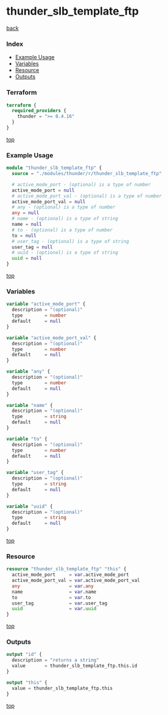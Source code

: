 # thunder_slb_template_ftp

[back](../thunder.md)

### Index

- [Example Usage](#example-usage)
- [Variables](#variables)
- [Resource](#resource)
- [Outputs](#outputs)

### Terraform

```terraform
terraform {
  required_providers {
    thunder = ">= 0.4.16"
  }
}
```

[top](#index)

### Example Usage

```terraform
module "thunder_slb_template_ftp" {
  source = "./modules/thunder/r/thunder_slb_template_ftp"

  # active_mode_port - (optional) is a type of number
  active_mode_port = null
  # active_mode_port_val - (optional) is a type of number
  active_mode_port_val = null
  # any - (optional) is a type of number
  any = null
  # name - (optional) is a type of string
  name = null
  # to - (optional) is a type of number
  to = null
  # user_tag - (optional) is a type of string
  user_tag = null
  # uuid - (optional) is a type of string
  uuid = null
}
```

[top](#index)

### Variables

```terraform
variable "active_mode_port" {
  description = "(optional)"
  type        = number
  default     = null
}

variable "active_mode_port_val" {
  description = "(optional)"
  type        = number
  default     = null
}

variable "any" {
  description = "(optional)"
  type        = number
  default     = null
}

variable "name" {
  description = "(optional)"
  type        = string
  default     = null
}

variable "to" {
  description = "(optional)"
  type        = number
  default     = null
}

variable "user_tag" {
  description = "(optional)"
  type        = string
  default     = null
}

variable "uuid" {
  description = "(optional)"
  type        = string
  default     = null
}
```

[top](#index)

### Resource

```terraform
resource "thunder_slb_template_ftp" "this" {
  active_mode_port     = var.active_mode_port
  active_mode_port_val = var.active_mode_port_val
  any                  = var.any
  name                 = var.name
  to                   = var.to
  user_tag             = var.user_tag
  uuid                 = var.uuid
}
```

[top](#index)

### Outputs

```terraform
output "id" {
  description = "returns a string"
  value       = thunder_slb_template_ftp.this.id
}

output "this" {
  value = thunder_slb_template_ftp.this
}
```

[top](#index)